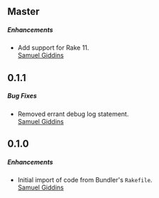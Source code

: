## Master

##### Enhancements

* Add support for Rake 11.  
  [Samuel Giddins](https://github.com/segiddins)


## 0.1.1

##### Bug Fixes

* Removed errant debug log statement.  
  [Samuel Giddins](https://github.com/segiddins)


## 0.1.0

##### Enhancements

* Initial import of code from Bundler's `Rakefile`.  
  [Samuel Giddins](https://github.com/segiddins)
